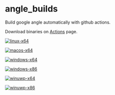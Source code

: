 # angle_builds

Build google angle automatically with github actions.

Download binaries on [Actions](https://github.com/xiaozhuai/angle_builds/actions) page.

[![linux-x64](https://github.com/xiaozhuai/angle_builds/actions/workflows/linux-x64.yml/badge.svg)](https://github.com/xiaozhuai/angle_builds/actions/workflows/linux-x64.yml)

[![macos-x64](https://github.com/xiaozhuai/angle_builds/actions/workflows/macos-x64.yml/badge.svg)](https://github.com/xiaozhuai/angle_builds/actions/workflows/macos-x64.yml)

[![windows-x64](https://github.com/xiaozhuai/angle_builds/actions/workflows/windows-x64.yml/badge.svg)](https://github.com/xiaozhuai/angle_builds/actions/workflows/windows-x64.yml)

[![windows-x86](https://github.com/xiaozhuai/angle_builds/actions/workflows/windows-x86.yml/badge.svg)](https://github.com/xiaozhuai/angle_builds/actions/workflows/windows-x86.yml)

[![winuwp-x64](https://github.com/xiaozhuai/angle_builds/actions/workflows/winuwp-x64.yml/badge.svg)](https://github.com/xiaozhuai/angle_builds/actions/workflows/winuwp-x64.yml)

[![winuwp-x86](https://github.com/xiaozhuai/angle_builds/actions/workflows/winuwp-x86.yml/badge.svg)](https://github.com/xiaozhuai/angle_builds/actions/workflows/winuwp-x86.yml)
